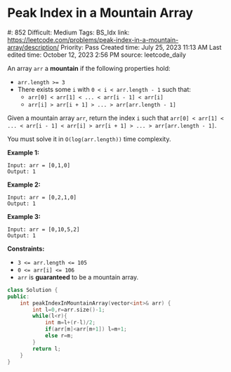 # Peak Index in a Mountain Array

#: 852
Difficult: Medium
Tags: BS_Idx
link: https://leetcode.com/problems/peak-index-in-a-mountain-array/description/
Priority: Pass
Created time: July 25, 2023 11:13 AM
Last edited time: October 12, 2023 2:56 PM
source: leetcode_daily

An array `arr` a **mountain** if the following properties hold:

- `arr.length >= 3`
- There exists some `i` with `0 < i < arr.length - 1` such that:
    - `arr[0] < arr[1] < ... < arr[i - 1] < arr[i]`
    - `arr[i] > arr[i + 1] > ... > arr[arr.length - 1]`

Given a mountain array `arr`, return the index `i` such that `arr[0] < arr[1] < ... < arr[i - 1] < arr[i] > arr[i + 1] > ... > arr[arr.length - 1]`.

You must solve it in `O(log(arr.length))` time complexity.

**Example 1:**

```
Input: arr = [0,1,0]
Output: 1

```

**Example 2:**

```
Input: arr = [0,2,1,0]
Output: 1

```

**Example 3:**

```
Input: arr = [0,10,5,2]
Output: 1

```

**Constraints:**

- `3 <= arr.length <= 105`
- `0 <= arr[i] <= 106`
- `arr` is **guaranteed** to be a mountain array.

```cpp
class Solution {
public:
    int peakIndexInMountainArray(vector<int>& arr) {
        int l=0,r=arr.size()-1;
        while(l<r){
            int m=l+(r-l)/2;
            if(arr[m]<arr[m+1]) l=m+1;
            else r=m;
        }
        return l;
    }
}
```
